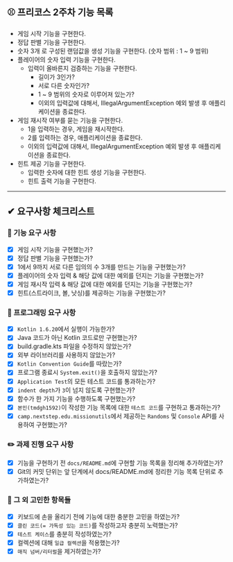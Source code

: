 ## ⚾ 프리코스 2주차 기능 목록

- 게임 시작 기능을 구현한다.
- 정답 판별 기능을 구현한다.
- 숫자 3개 로 구성된 랜덤값을 생성 기능을 구현한다. (숫자 범위 : 1 ~ 9 범위)
- 플레이어의 숫자 입력 기능을 구현한다.
    - 입력이 올바른지 검증하는 기능을 구현한다.
        - 길이가 3인가?
        - 서로 다른 숫자인가?
        - 1 ~ 9 범위의 숫자로 이루어져 있는가?
        - 이외의 입력값에 대해서, IllegalArgumentException 예외 발생 후 애플리케이션을 종료한다.
- 게임 재시작 여부를 묻는 기능을 구현한다.
    - 1을 입력하는 경우, 게임을 재시작한다.
    - 2를 입력하는 경우, 애플리케이션을 종료한다.
    - 이외의 입력값에 대해서, IllegalArgumentException 예외 발생 후 애플리케이션을 종료한다.
- 힌트 제공 기능을 구현한다.
    - 입력한 숫자에 대한 힌트 생성 기능을 구현한다.
    - 힌트 출력 기능을 구현한다.

<hr>

## ✔ 요구사항 체크리스트
### 🚀 기능 요구 사항
- [x] 게임 시작 기능을 구현했는가?
- [x] 정답 판별 기능을 구현했는가?
- [x] 1에서 9까지 서로 다른 임의의 수 3개를 만드는 기능을 구현했는가?
- [x] 플레이어의 숫자 입력 & 해당 값에 대한 예외를 던지는 기능을 구현했는가?
- [x] 게임 재시작 입력 & 해당 값에 대한 예외를 던지는 기능을 구현했는가?
- [x] 힌트(스트라이크, 볼, 낫싱)를 제공하는 기능을 구현했는가?

### 🎯 프로그래밍 요구 사항
- [x] `Kotlin 1.6.20`에서 실행이 가능한가?
- [x] Java 코드가 아닌 Kotlin 코드로만 구현했는가?
- [x] build.gradle.kts 파일을 수정하지 않았는가?
- [x] 외부 라이브러리를 사용하지 않았는가?
- [x] `Kotlin Convention Guide`를 따랐는가?
- [x] 프로그램 종료시 `System.exit()`을 호출하지 않았는가?
- [x] `Application Test`의 모든 테스트 코드를 통과하는가?
- [x] `indent depth`가 `3`이 넘지 않도록 구현했는가?
- [x] 함수가 한 가지 기능을 수행하도록 구현했는가?
- [x] `본인(tmdgh1592)`이 작성한 기능 목록에 대한 `테스트 코드`를 구현하고 통과하는가?
- [x] `camp.nextstep.edu.missionutils`에서 제공하는 `Randoms` 및 `Console` API를 사용하여 구현했는가?

### ✏️ 과제 진행 요구 사항
- [x] 기능을 구현하기 전 `docs/README.md`에 구현할 기능 목록을 정리해 추가하였는가?
- [x] Git의 커밋 단위는 앞 단계에서 docs/README.md에 정리한 기능 목록 단위로 추가하였는가?

### 🤔 그 외 고민한 항목들
- [x] 키보드에 손을 올리기 전에 기능에 대한 충분한 고민을 하였는가? 
- [x] `클린 코드(= 가독성 있는 코드)`를 작성하고자 충분히 노력했는가?
- [x] `테스트 케이스`를 충분히 작성하였는가?
- [x] 컬렉션에 대해 `일급 컬렉션`을 적용했는가?
- [x] `매직 넘버/리터럴`을 제거하였는가?